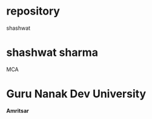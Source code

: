 # repository
shashwat
<h1>shashwat sharma</h1>
<p>MCA</p>
<h1>Guru Nanak Dev University</h1>
<B>Amritsar</B>
